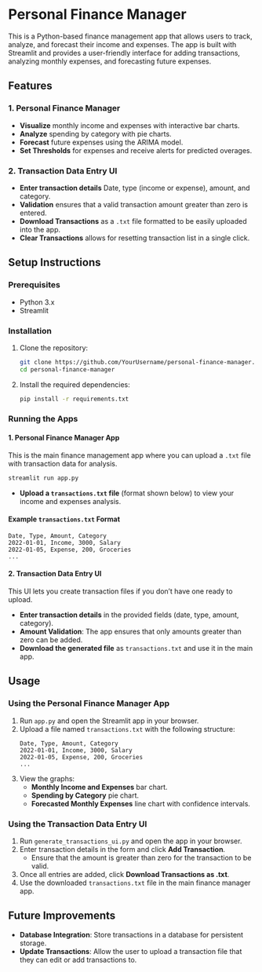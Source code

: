 
# Personal Finance Manager

This is a Python-based finance management app that allows users to track, analyze, and forecast their income and expenses. The app is built with Streamlit and provides a user-friendly interface for adding transactions, analyzing monthly expenses, and forecasting future expenses.

## Features

### 1. Personal Finance Manager
- **Visualize** monthly income and expenses with interactive bar charts.
- **Analyze** spending by category with pie charts.
- **Forecast** future expenses using the ARIMA model.
- **Set Thresholds** for expenses and receive alerts for predicted overages.

### 2. Transaction Data Entry UI
- **Enter transaction details** Date, type (income or expense), amount, and category.
- **Validation** ensures that a valid transaction amount greater than zero is entered.
- **Download Transactions** as a `.txt` file formatted to be easily uploaded into the app. 
- **Clear Transactions** allows for resetting transaction list in a single click.

## Setup Instructions

### Prerequisites
- Python 3.x
- Streamlit

### Installation

1. Clone the repository:
   ```bash
   git clone https://github.com/YourUsername/personal-finance-manager.git
   cd personal-finance-manager
   ```

2. Install the required dependencies:
   ```bash
   pip install -r requirements.txt
   ```

### Running the Apps

#### 1. Personal Finance Manager App

This is the main finance management app where you can upload a `.txt` file with transaction data for analysis.

```bash
streamlit run app.py
```

- **Upload a `transactions.txt` file** (format shown below) to view your income and expenses analysis.

#### Example `transactions.txt` Format
```
Date, Type, Amount, Category
2022-01-01, Income, 3000, Salary
2022-01-05, Expense, 200, Groceries
...
```

#### 2. Transaction Data Entry UI

This UI lets you create transaction files if you don’t have one ready to upload.

- **Enter transaction details** in the provided fields (date, type, amount, category).
- **Amount Validation**: The app ensures that only amounts greater than zero can be added.
- **Download the generated file** as `transactions.txt` and use it in the main app.

## Usage

### Using the Personal Finance Manager App

1. Run `app.py` and open the Streamlit app in your browser.
2. Upload a file named `transactions.txt` with the following structure:
   ```
   Date, Type, Amount, Category
   2022-01-01, Income, 3000, Salary
   2022-01-05, Expense, 200, Groceries
   ...
   ```
3. View the graphs:
   - **Monthly Income and Expenses** bar chart.
   - **Spending by Category** pie chart.
   - **Forecasted Monthly Expenses** line chart with confidence intervals.

### Using the Transaction Data Entry UI

1. Run `generate_transactions_ui.py` and open the app in your browser.
2. Enter transaction details in the form and click **Add Transaction**.
   - Ensure that the amount is greater than zero for the transaction to be valid.
3. Once all entries are added, click **Download Transactions as .txt**.
4. Use the downloaded `transactions.txt` file in the main finance manager app.

## Future Improvements

- **Database Integration**: Store transactions in a database for persistent storage.
- **Update Transactions**: Allow the user to upload a transaction file that they can edit or add transactions to. 

